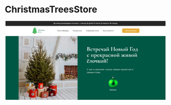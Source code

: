 # ChristmasTreesStore
<div id="header" align="center">
  <img src="https://github.com/Jones-Davy/ChristmasTreesStore/blob/master/preview.jpg" width="500 height="700"/>
</div>

